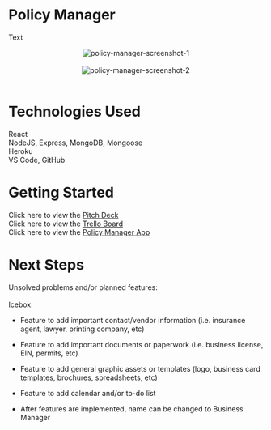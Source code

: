 # **Policy Manager**
Text 
<br/>

<div style="text-align:center"><img src="https://via.placeholder.com/350x150" title="policy-manager-screenshot-1"/></div>
<br/>
<div style="text-align:center"><img src="https://via.placeholder.com/350x150" title="policy-manager-screenshot-2"/></div>
<br/>

# **Technologies Used**
React
<br/>
NodeJS, Express, MongoDB, Mongoose
<br/>
Heroku
<br/>
VS Code, GitHub
<br/>

# **Getting Started**
Click here to view the [Pitch Deck](https://docs.google.com/presentation/d/19SyyWBI4RDc9e7lA6yz4_VymbqY50iSbx45CXNXbfvI/edit?usp=sharing)
<br/>
Click here to view the [Trello Board](https://trello.com/b/kcDtswHz/project-4-policy-manager)
<br/>
Click here to view the [Policy Manager App](https://policy-manager.herokuapp.com/)
<br/>

# **Next Steps**
Unsolved problems and/or planned features:
<br/>
<br/>
Icebox:
<br/>
* Feature to add important contact/vendor information (i.e. insurance agent, lawyer, printing company, etc)

* Feature to add important documents or paperwork (i.e. business license, EIN, permits, etc)

* Feature to add general graphic assets or templates (logo, business card templates, brochures, spreadsheets, etc)

* Feature to add calendar and/or to-do list

* After features are implemented, name can be changed to Business Manager